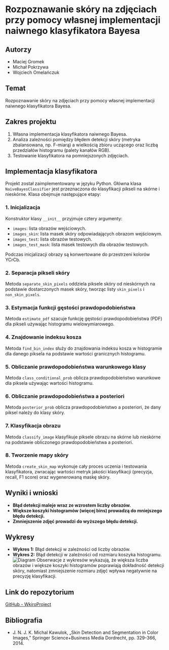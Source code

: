 # Rozpoznawanie skóry na zdjęciach przy pomocy własnej implementacji naiwnego klasyfikatora Bayesa

## Autorzy
- Maciej Gromek
- Michał Pokrzywa
- Wojciech Omelańczuk

## Temat
Rozpoznawanie skóry na zdjęciach przy pomocy własnej implementacji naiwnego klasyfikatora Bayesa.

## Zakres projektu
1. Własna implementacja klasyfikatora naiwnego Bayesa.
2. Analiza zależności pomiędzy błędem detekcji skóry (metryka zbalansowana, np. F-miarą) a wielkością zbioru uczącego oraz liczbą przedziałów histogramu (palety kanałów RGB).
3. Testowanie klasyfikatora na pomniejszonych zdjęciach.

## Implementacja klasyfikatora
Projekt został zaimplementowany w języku Python. Główna klasa `NaiveBayesClassifier` jest przeznaczona do klasyfikacji pikseli na skórne i nieskórne. Klasa obejmuje następujące etapy:

### 1. Inicjalizacja
Konstruktor klasy `__init__` przyjmuje cztery argumenty:
- `images`: lista obrazów wejściowych.
- `images_skin`: lista masek skóry odpowiadających obrazom wejściowym.
- `images_test`: lista obrazów testowych.
- `images_test_mask`: lista masek testowych dla obrazów testowych.

Podczas inicjalizacji obrazy są konwertowane do przestrzeni kolorów YCrCb.

### 2. Separacja pikseli skóry
Metoda `separate_skin_pixels` oddziela piksele skóry od nieskórnych na podstawie dostarczonych masek skóry, tworząc listy `skin_pixels` i `non_skin_pixels`.

### 3. Estymacja funkcji gęstości prawdopodobieństwa
Metoda `estimate_pdf` szacuje funkcję gęstości prawdopodobieństwa (PDF) dla pikseli używając histogramu wielowymiarowego.

### 4. Znajdowanie indeksu kosza
Metoda `find_bin_index` służy do znajdowania indeksu kosza w histogramie dla danego piksela na podstawie wartości granicznych histogramu.

### 5. Obliczanie prawdopodobieństwa warunkowego klasy
Metoda `class_conditional_prob` oblicza prawdopodobieństwo warunkowe dla piksela używając wartości histogramu.

### 6. Obliczanie prawdopodobieństwa a posteriori
Metoda `posterior_prob` oblicza prawdopodobieństwo a posteriori, że dany piksel należy do klasy skóry.

### 7. Klasyfikacja obrazu
Metoda `classify_image` klasyfikuje piksele obrazu na skórne lub nieskórne na podstawie obliczonego prawdopodobieństwa a posteriori.

### 8. Tworzenie mapy skóry
Metoda `create_skin_map` wykonuje cały proces uczenia i testowania klasyfikatora, zwracając wartości metryk jakości klasyfikacji (precyzja, recall, F1 score) oraz wygenerowaną maskę skóry.

## Wyniki i wnioski
- **Błąd detekcji maleje wraz ze wzrostem liczby obrazów.**
- **Większe koszyki histogramów (więcej bins) prowadzą do mniejszego błędu detekcji.**
- **Zmniejszenie zdjęć prowadzi do wyższego błędu detekcji.**

## Wykresy
- **Wykres 1:** Błąd detekcji w zależności od liczby obrazów.
- **Wykres 2:** Błąd detekcji w zależności od rozmiaru koszyka histogramu.
![Diagram](https://github.com/MichalPokrzywa/WkiroProject/blob/main/diagram.png)
Obserwacje z wykresów wykazują, że większa liczba obrazów i większe koszyki histogramów poprawiają dokładność detekcji skóry, natomiast zmniejszenie rozmiaru zdjęć wpływa negatywnie na precyzję klasyfikacji.

## Link do repozytorium
[GitHub - WkiroProject](https://github.com/MichalPokrzywa/WkiroProject)

## Bibliografia
- J. N. J. K. Michal Kawulok, „Skin Detection and Segmentation in Color Images,” Springer Science+Business Media Dordrecht, pp. 329-366, 2014.
